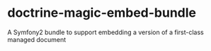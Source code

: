 doctrine-magic-embed-bundle
====================

A Symfony2 bundle to support embedding a version of a first-class managed document
